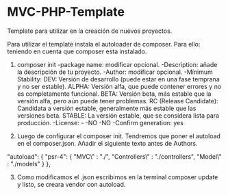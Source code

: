 # MVC-PHP-Template
Template para utilizar en la creación de nuevos proyectos.

Para utilizar el template instala el autoloader de composer.
Para ello:
teniendo en cuenta que composer esta instalado.

1. composer init
	-package name: modificar opcional.
	-Description: añade la descripción de tu proyecto.
	-Author: modificar opcional.
	-Mínimum Stability: DEV: Versión de desarrollo (puede estar en una fase temprana y no ser estable).
			   ALPHA: Versión alfa, que puede contener errores y no es completamente funcional.
			   BETA: Versión beta, más estable que la versión alfa, pero aún puede tener problemas.
			   RC (Release Candidate): Candidata a versión estable, generalmente más estable que las versiones beta.
			   STABLE: La versión estable, que se considera lista para producción.
	-License: -
	-NO
	-NO
	-Confirm generation: yes

2. Luego de configurar el composer init. Tendremos que poner el autoload en el composer.json. Añadir el siguiente texto antes de Authors.

"autoload": {
        "psr-4": {
            "MVC\\" : "./",
            "Controllers\\" : "./controllers",
            "Model\\" : "./models"
        }
    },

3. Como modificamos el .json escribimos en la terminal composer update y listo, se creara vendor con autoload.
